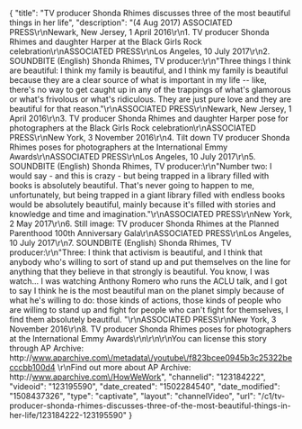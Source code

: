 {
    "title": "TV producer Shonda Rhimes discusses three of the most beautiful things in her life",
    "description": "(4 Aug 2017) ASSOCIATED PRESS\r\nNewark, New Jersey, 1 April 2016\r\n1. TV producer Shonda Rhimes and daughter Harper at the Black Girls Rock celebration\r\nASSOCIATED PRESS\r\nLos Angeles, 10 July 2017\r\n2. SOUNDBITE (English) Shonda Rhimes, TV producer:\r\n\"Three things I think are beautiful: I think my family is beautiful, and I think my family is beautiful because they are a clear source of what is important in my life -- like, there's no way to get caught up in any of the trappings of what's glamorous or what's frivolous or what's ridiculous.  They are just pure love and they are beautiful for that reason.\"\r\nASSOCIATED PRESS\r\nNewark, New Jersey, 1 April 2016\r\n3. TV producer Shonda Rhimes and daughter Harper pose for photographers at the Black Girls Rock celebration\r\nASSOCIATED PRESS\r\nNew York, 3 November 2016\r\n4. Tilt down TV producer Shonda Rhimes poses for photographers at the International Emmy Awards\r\nASSOCIATED PRESS\r\nLos Angeles, 10 July 2017\r\n5. SOUNDBITE (English) Shonda Rhimes, TV producer:\r\n\"Number two: I would say - and this is crazy - but being trapped in a library filled with books is absolutely beautiful.  That's never going to happen to me, unfortunately, but being trapped in a giant library filled with endless books would be absolutely beautiful, mainly because it's filled with stories and knowledge and time and imagination.\"\r\nASSOCIATED PRESS\r\nNew York, 2 May 2017\r\n6. Still image: TV producer Shonda Rhimes at the Planned Parenthood 100th Anniversary Gala\r\nASSOCIATED PRESS\r\nLos Angeles, 10 July 2017\r\n7. SOUNDBITE (English) Shonda Rhimes, TV producer:\r\n\"Three: I think that activism is beautiful, and I think that anybody who's willing to sort of stand up and put themselves on the line for anything that they believe in that strongly is beautiful.  You know, I was watch...  I was watching Anthony Romero who runs the ACLU talk, and I got to say I think he is the most beautiful man on the planet simply because of what he's willing to do: those kinds of actions, those kinds of people who are willing to stand up and fight for people who can't fight for themselves, I find them absolutely beautiful. \"\r\nASSOCIATED PRESS\r\nNew York, 3 November 2016\r\n8. TV producer Shonda Rhimes poses for photographers at the International Emmy Awards\r\n\r\n\r\nYou can license this story through AP Archive: http:\/\/www.aparchive.com\/metadata\/youtube\/f823bcee0945b3c25322becccbb100d4 \r\nFind out more about AP Archive: http:\/\/www.aparchive.com\/HowWeWork",
    "channelid": "123184222",
    "videoid": "123195590",
    "date_created": "1502284540",
    "date_modified": "1508437326",
    "type": "captivate",
    "layout": "channelVideo",
    "url": "\/c1\/tv-producer-shonda-rhimes-discusses-three-of-the-most-beautiful-things-in-her-life\/123184222-123195590"
}